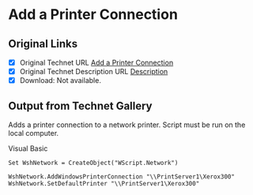 # Add a Printer Connection

## Original Links

- [x] Original Technet URL [Add a Printer Connection](https://gallery.technet.microsoft.com/db512484-6bf1-4e3a-aa74-8f4e2cbe296b)
- [x] Original Technet Description URL [Description](https://gallery.technet.microsoft.com/db512484-6bf1-4e3a-aa74-8f4e2cbe296b/description)
- [x] Download: Not available.

## Output from Technet Gallery

Adds a printer connection to a network printer. Script must be run on the local computer.

Visual Basic

```
Set WshNetwork = CreateObject("WScript.Network")

WshNetwork.AddWindowsPrinterConnection "\\PrintServer1\Xerox300"
WshNetwork.SetDefaultPrinter "\\PrintServer1\Xerox300"
```

